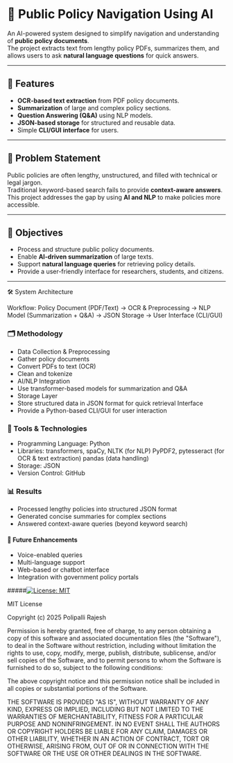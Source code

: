 # 📘 Public Policy Navigation Using AI

An AI-powered system designed to simplify navigation and understanding of **public policy documents**.  
The project extracts text from lengthy policy PDFs, summarizes them, and allows users to ask **natural language questions** for quick answers.  

---

## 🚀 Features
- **OCR-based text extraction** from PDF policy documents.  
- **Summarization** of large and complex policy sections.  
- **Question Answering (Q&A)** using NLP models.  
- **JSON-based storage** for structured and reusable data.  
- Simple **CLI/GUI interface** for users.  

---

## 🎯 Problem Statement
Public policies are often lengthy, unstructured, and filled with technical or legal jargon.  
Traditional keyword-based search fails to provide **context-aware answers**.  
This project addresses the gap by using **AI and NLP** to make policies more accessible.  

---

## 📌 Objectives
- Process and structure public policy documents.  
- Enable **AI-driven summarization** of large texts.  
- Support **natural language queries** for retrieving policy details.  
- Provide a user-friendly interface for researchers, students, and citizens.  

---

🛠️ System Architecture

Workflow:
Policy Document (PDF/Text) → OCR & Preprocessing → NLP Model (Summarization + Q&A) → JSON Storage → User Interface (CLI/GUI)

### 🗂️ Methodology
- Data Collection & Preprocessing
- Gather policy documents
- Convert PDFs to text (OCR)
- Clean and tokenize
- AI/NLP Integration
- Use transformer-based models for summarization and Q&A
- Storage Layer
- Store structured data in JSON format for quick retrieval Interface
- Provide a Python-based CLI/GUI for user interaction

### 🧰 Tools & Technologies
- Programming Language: Python
- Libraries: transformers, spaCy, NLTK (for NLP)
   PyPDF2, pytesseract (for OCR & text extraction)
  pandas (data handling)
- Storage: JSON
- Version Control: GitHub

### 📊 Results
- Processed lengthy policies into structured JSON format
- Generated concise summaries for complex sections
- Answered context-aware queries (beyond keyword search)

#### 🔮 Future Enhancements
- Voice-enabled queries
- Multi-language support
- Web-based or chatbot interface
- Integration with government policy portals

#####[![License: MIT](https://img.shields.io/badge/License-MIT-yellow.svg)](LICENSE)

MIT License

Copyright (c) 2025 Polipalli Rajesh

Permission is hereby granted, free of charge, to any person obtaining a copy
of this software and associated documentation files (the "Software"), to deal
in the Software without restriction, including without limitation the rights
to use, copy, modify, merge, publish, distribute, sublicense, and/or sell
copies of the Software, and to permit persons to whom the Software is
furnished to do so, subject to the following conditions:

The above copyright notice and this permission notice shall be included in all
copies or substantial portions of the Software.

THE SOFTWARE IS PROVIDED "AS IS", WITHOUT WARRANTY OF ANY KIND, EXPRESS OR
IMPLIED, INCLUDING BUT NOT LIMITED TO THE WARRANTIES OF MERCHANTABILITY,
FITNESS FOR A PARTICULAR PURPOSE AND NONINFRINGEMENT. IN NO EVENT SHALL THE
AUTHORS OR COPYRIGHT HOLDERS BE LIABLE FOR ANY CLAIM, DAMAGES OR OTHER
LIABILITY, WHETHER IN AN ACTION OF CONTRACT, TORT OR OTHERWISE, ARISING FROM,
OUT OF OR IN CONNECTION WITH THE SOFTWARE OR THE USE OR OTHER DEALINGS IN THE
SOFTWARE.

